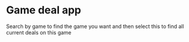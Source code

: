 # Game deal app

Search by game to find the game you want and then select this to find all current deals on this game
